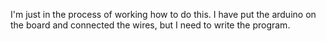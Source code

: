 
I'm just in the process of working how to do this. I have put the arduino on the board and connected the wires, but I need to write the program. 
